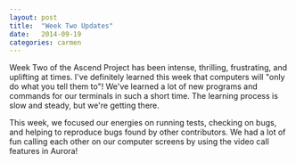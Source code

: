 ```yaml
---
layout: post
title:  "Week Two Updates"
date:   2014-09-19
categories: carmen
---
```


Week Two of the Ascend Project has been intense, thrilling, frustrating, and uplifting at times.  I've definitely learned this week that computers will "only do what you tell them to"!  We've learned a lot of new programs and commands for our terminals in such a short time.  The learning process is slow and steady, but we're getting there.

This week, we focused our energies on running tests, checking on bugs, and helping to reproduce bugs found by other contributors.  We had a lot of fun calling each other on our computer screens by using the video call features in Aurora!
